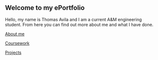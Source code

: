 ## Welcome to my ePortfolio

Hello, my name is Thomas Avila and I am a current A&M engineering student. From here you can find out more about me and what I have done.

[About me](/ePortfolio/About)

[Coursework](/ePortfolio/Academics)

[Projects](/ePortfolio/Projects)
